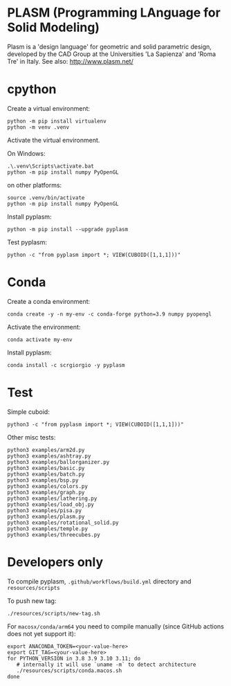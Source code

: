 # PLASM (Programming LAnguage for Solid Modeling)

Plasm is a 'design language' for geometric and solid parametric design, 
developed by the CAD Group at the Universities 'La Sapienza' and 'Roma Tre' in Italy. See also: http://www.plasm.net/

# cpython

Create a virtual environment:

```
python -m pip install virtualenv
python -m venv .venv
```

Activate the virtual environment. 

On Windows:

```
.\.venv\Scripts\activate.bat
python -m pip install numpy PyOpenGL 
```

on other platforms:

```
source .venv/bin/activate
python -m pip install numpy PyOpenGL 
```

Install pyplasm:

```
python -m pip install --upgrade pyplasm
```

Test pyplasm:

```
python -c "from pyplasm import *; VIEW(CUBOID([1,1,1]))"
```


# Conda

Create a conda environment:

```
conda create -y -n my-env -c conda-forge python=3.9 numpy pyopengl
```

Activate the environment:

```
conda activate my-env
```

Install pyplasm:

```
conda install -c scrgiorgio -y pyplasm 
``` 

# Test

Simple cuboid:

```
python3 -c "from pyplasm import *; VIEW(CUBOID([1,1,1]))"
```

Other misc tests:

```
python3 examples/arm2d.py
python3 examples/ashtray.py
python3 examples/ballorganizer.py
python3 examples/basic.py
python3 examples/batch.py
python3 examples/bsp.py
python3 examples/colors.py
python3 examples/graph.py
python3 examples/lathering.py
python3 examples/load_obj.py
python3 examples/pisa.py
python3 examples/plasm.py
python3 examples/rotational_solid.py
python3 examples/temple.py
python3 examples/threecubes.py
```

# Developers only

To compile pyplasm, `.github/workflows/build.yml` directory and `resources/scripts`

To push new tag:

```
./resources/scripts/new-tag.sh
```

For `macosx/conda/arm64` you need to compile manually (since GitHub actions does not yet support it):

```:
export ANACONDA_TOKEN=<your-value-here>
export GIT_TAG=<your-value-here>  
for PYTHON_VERSION in 3.8 3.9 3.10 3.11; do
   # internally it will use `uname -m` to detect architecture
   ./resources/scripts/conda.macos.sh
done
```


